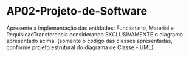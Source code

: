# AP02-Projeto-de-Software
Apresente a implementação das entidades: Funcionario, Material e RequisicaoTransferencia considerando EXCLUSIVAMENTE o diagrama apresentado acima. (somente o código das classes apresentadas, conforme projeto estrutural do diagrama de Classe - UML).
